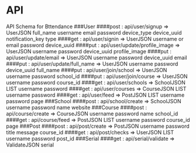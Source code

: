 API
=================
API Schema for Bttendance
###User
####post : api/user/signup => UserJSON
    full_name
    username
    email
    password
    device_type
    device_uuid
    notification_key
    type
####get : api/user/signin => UserJSON
    username or email
    password
    device_uuid
####put : api/user/update/profile_image => UserJSON
    username
    password
    device_uuid
    profile_image
####put : api/user/update/email => UserJSON
    username
    password
    device_uuid
    email
####put : api/user/update/full_name => UserJSON
    username
    password
    device_uuid
    full_name
####put : api/user/join/school => UserJSON
    username
    password
    school_id
####put : api/user/join/course => UserJSON
    username
    password
    course_id
####get : api/user/schools => SchoolJSON LIST
    username
    password
####get : api/user/courses => CourseJSON LIST
    username
    password
####get : api/user/feed => PostJSON LIST
    username
    password
    page
###School
####post : api/school/create => SchoolJSON
    username
    password
    name
    website
###Course
####post : api/course/create => CourseJSON
    username
    password
    name
    school_id
####get : api/course/feed => PostJSON LIST
    username
    password
    course_id
    page
###Post
####post : api/post/create => PostJSON
    username
    password
    title
    message
    course_id
####get : api/post/checks => UserJSON LIST
    username
    password
    post_id
###Serial
####get : api/serial/validate => ValidateJSON
    serial
